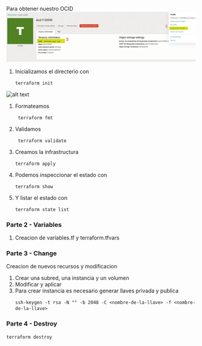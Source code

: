 Para obtener nuestro OCID
![alt text](./img/getocid.png)

1. Inicializamos el directerio con
   
   ```
   terraform init 
![alt text](./img/tfinit.png)

1. Formateamos

   ```
    terraform fmt  
1. Validamos

   ```
    terraform validate
1. Creamos la infrastructura
    ```
    terraform apply
1. Podemos inspeccionar el estado con
   ```
   terraform show
1. Y listar el estado con
   ```
   terraform state list

### Parte 2 - Variables
1. Creacion de variables.tf y terraform.tfvars

### Parte 3 - Change
Creacion de nuevos recursos y modificacion
1. Crear una subred, una instancia y un volumen
2. Modificar y aplicar
3. Para crear instancia es necesario generar llaves privada y publica
    ```
    ssh-keygen -t rsa -N "" -b 2048 -C <nombre-de-la-llave> -f <nombre-de-la-llave>
### Parte 4 - Destroy 
```
terraform destroy